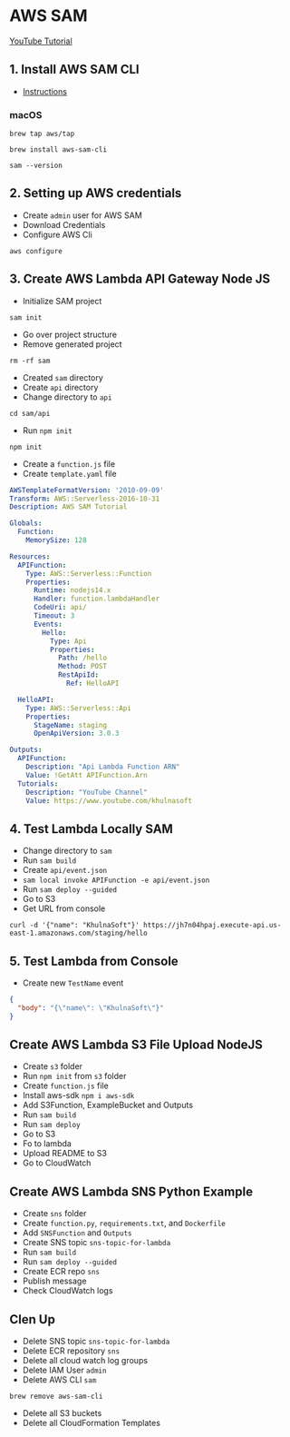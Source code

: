 # AWS SAM

[YouTube Tutorial](https://youtu.be/sK9-aKUOmYE)

## 1. Install AWS SAM CLI
- [Instructions](https://docs.aws.amazon.com/serverless-application-model/latest/developerguide/serverless-sam-cli-install.html)
### macOS
```
brew tap aws/tap
```
```
brew install aws-sam-cli
```
```
sam --version
```

## 2. Setting up AWS credentials

- Create `admin` user for AWS SAM
- Download Credentials
- Configure AWS Cli
```
aws configure
```

## 3. Create AWS Lambda API Gateway Node JS
- Initialize SAM project
```
sam init
```
- Go over project structure
- Remove generated project
```
rm -rf sam
```
- Created `sam` directory
- Create `api` directory
- Change directory to `api`
```
cd sam/api
```
- Run `npm init`
```
npm init
```
- Create a `function.js` file
- Create `template.yaml` file
```yaml
AWSTemplateFormatVersion: '2010-09-09'
Transform: AWS::Serverless-2016-10-31
Description: AWS SAM Tutorial

Globals:
  Function:
    MemorySize: 128

Resources:
  APIFunction:
    Type: AWS::Serverless::Function
    Properties:
      Runtime: nodejs14.x
      Handler: function.lambdaHandler
      CodeUri: api/
      Timeout: 3
      Events:
        Hello:
          Type: Api
          Properties:
            Path: /hello
            Method: POST
            RestApiId: 
              Ref: HelloAPI

  HelloAPI:
    Type: AWS::Serverless::Api
    Properties:
      StageName: staging
      OpenApiVersion: 3.0.3

Outputs:
  APIFunction:
    Description: "Api Lambda Function ARN"
    Value: !GetAtt APIFunction.Arn
  Tutorials:
    Description: "YouTube Channel"
    Value: https://www.youtube.com/khulnasoft
```

## 4. Test Lambda Locally SAM

- Change directory to `sam`
- Run `sam build`
- Create `api/event.json`
- `sam local invoke APIFunction -e api/event.json`
- Run `sam deploy --guided`
- Go to S3
- Get URL from console
```
curl -d '{"name": "KhulnaSoft"}' https://jh7n04hpaj.execute-api.us-east-1.amazonaws.com/staging/hello
```

## 5. Test Lambda from Console
- Create new `TestName` event
```json
{
  "body": "{\"name\": \"KhulnaSoft\"}"
}
```

## Create AWS Lambda S3 File Upload NodeJS
- Create `s3` folder
- Run `npm init` from `s3` folder
- Create `function.js` file
- Install aws-sdk `npm i aws-sdk` 
- Add S3Function, ExampleBucket and Outputs
- Run `sam build`
- Run `sam deploy`
- Go to S3
- Fo to lambda
- Upload README to S3
- Go to CloudWatch

## Create AWS Lambda SNS Python Example
- Create `sns` folder
- Create `function.py`, `requirements.txt`, and `Dockerfile`
- Add `SNSFunction` and `Outputs`
- Create SNS topic `sns-topic-for-lambda`
- Run `sam build`
- Run `sam deploy --guided`
- Create ECR repo `sns`
- Publish message
- Check CloudWatch logs

## Clen Up

 - Delete SNS topic `sns-topic-for-lambda`
 - Delete ECR repository `sns`
 - Delete all cloud watch log groups
 - Delete IAM User `admin`
 - Delete AWS CLI `sam`
 ```
 brew remove aws-sam-cli
 ```
 - Delete all S3 buckets
 - Delete all CloudFormation Templates
